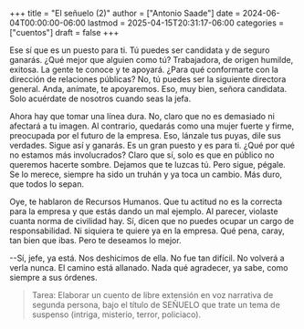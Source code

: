 +++
title = "El señuelo (2)"
author = ["Antonio Saade"]
date = 2024-06-04T00:00:00-06:00
lastmod = 2025-04-15T20:31:17-06:00
categories = ["cuentos"]
draft = false
+++

Ese sí que es un puesto para ti. Tú puedes ser candidata y de seguro ganarás. ¿Qué mejor que alguien como tú? Trabajadora, de origen humilde, exitosa. La gente te conoce y te apoyará. ¿Para qué conformarte con la dirección de relaciones públicas? No, tú puedes ser la siguiente directora general. Anda, anímate, te apoyaremos. Eso, muy bien, señora candidata. Solo acuérdate de nosotros cuando seas la jefa.

Ahora hay que tomar una línea dura. No, claro que no es demasiado ni afectará a tu imagen. Al contrario, quedarás como una mujer fuerte y firme, preocupada por el futuro de la empresa. Eso, lánzale tus puyas, dile sus verdades. Sigue así y ganarás. Es un gran puesto y es para ti. ¿Qué por qué no estamos más involucrados? Claro que sí, solo es que en público no queremos hacerte sombre. Dejamos que te luzcas tú. Pero sigue, pégale. Se lo merece, siempre ha sido un truhán y ya toca un cambio. Más duro, que todos lo sepan.

Oye, te hablaron de Recursos Humanos. Que tu actitud no es la correcta para la empresa y que estás dando un mal ejemplo. Al parecer, violaste cuanta norma de civilidad hay. Sí, dicen que no puedes ocupar un cargo de responsabilidad. Ni siquiera te quiere ya en la empresa. Qué pena, caray, tan bien que ibas. Pero te deseamos lo mejor.

--Sí, jefe, ya está. Nos deshicimos de ella. No fue tan difícil. No volverá a verla nunca. El camino está allanado. Nada qué agradecer, ya sabe, como siempre a sus órdenes.

> Tarea: Elaborar un cuento de libre extensión en voz narrativa de segunda persona, bajo el título de SEÑUELO que trate un tema de suspenso (intriga, misterio, terror, policiaco).
